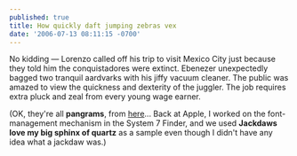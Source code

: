 ```yaml
---
published: true
title: How quickly daft jumping zebras vex
date: '2006-07-13 08:11:15 -0700'
---
```

No kidding &mdash; Lorenzo called off his trip to visit Mexico City just
because they told him the conquistadores were extinct. Ebenezer unexpectedly
bagged two tranquil aardvarks with his jiffy vacuum cleaner. The public was
amazed to view the quickness and dexterity of the juggler. The job requires
extra pluck and zeal from every young wage earner.<!--more-->

(OK, they're all **pangrams**, from
<a href="http://rinkworks.com/words/pangrams.shtml" target="_blank">here</a>...
Back at Apple, I worked on the font-management mechanism in the System 7 Finder,
and we used **Jackdaws love my big sphinx of quartz** as a sample even though I
didn't have any idea what a jackdaw was.)
